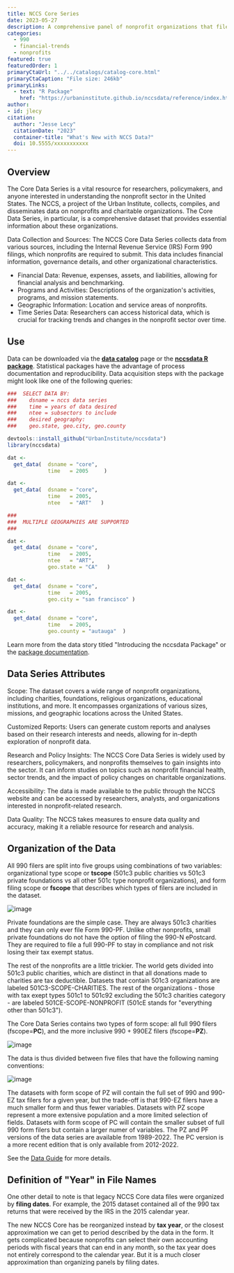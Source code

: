 ```yaml
---
title: NCCS Core Series
date: 2023-05-27
description: A comprehensive panel of nonprofit organizations that file IRS form 990. 
categories:
  - 990
  - financial-trends
  - nonprofits
featured: true
featuredOrder: 1
primaryCtaUrl: "../../catalogs/catalog-core.html"
primaryCtaCaption: "File size: 246kb"
primaryLinks:
  - text: "R Package"
    href: "https://urbaninstitute.github.io/nccsdata/reference/index.html"
author:
- id: jlecy
citation: 
  author: "Jesse Lecy"
  citationDate: "2023"
  container-title: "What's New with NCCS Data?"
  doi: 10.5555/xxxxxxxxxxx
---
```


## Overview

The Core Data Series is a vital resource for researchers, policymakers, and anyone interested in understanding the nonprofit sector in the United States. The NCCS, a project of the Urban Institute, collects, compiles, and disseminates data on nonprofits and charitable organizations. The Core Data Series, in particular, is a comprehensive dataset that provides essential information about these organizations. 

Data Collection and Sources: The NCCS Core Data Series collects data from various sources, including the Internal Revenue Service (IRS) Form 990 filings, which nonprofits are required to submit. This data includes financial information, governance details, and other organizational characteristics.

* Financial Data: Revenue, expenses, assets, and liabilities, allowing for financial analysis and benchmarking.
* Programs and Activities: Descriptions of the organization's activities, programs, and mission statements.
* Geographic Information: Location and service areas of nonprofits.
* Time Series Data: Researchers can access historical data, which is crucial for tracking trends and changes in the nonprofit sector over time.

## Use

Data can be downloaded via the [**data catalog**](https://lecy.github.io/nccs/catalogs/catalog-core.html) page or the [**nccsdata R package**](https://urbaninstitute.github.io/nccsdata/). Statistical packages have the advantage of process documentation and reproducibility. Data acquisition steps with the package might look like one of the following queries: 

```r
###  SELECT DATA BY: 
###    dsname = nccs data series
###    time = years of data desired
###    ntee = subsectors to include
###    desired geography: 
###    geo.state, geo.city, geo.county

devtools::install_github("UrbanInstitute/nccsdata")
library(nccsdata)

dat <-
  get_data(  dsname = "core",
             time   = 2005     )

dat <-
  get_data(  dsname = "core",
             time   = 2005,
             ntee   = "ART"   )

###
###  MULTIPLE GEOGRAPHIES ARE SUPPORTED 
###

dat <-
  get_data(  dsname = "core",
             time   = 2005,
             ntee   = "ART",   
             geo.state = "CA"   )

dat <-
  get_data(  dsname = "core",
             time   = 2005,
             geo.city = "san francisco" )

dat <-
  get_data(  dsname = "core",
             time   = 2005,
             geo.county = "autauga"  )
```

Learn more from the data story titled "Introducing the nccsdata Package" or the [package documentation](https://urbaninstitute.github.io/nccsdata/reference/index.html). 

## Data Series Attributes 

Scope: The dataset covers a wide range of nonprofit organizations, including charities, foundations, religious organizations, educational institutions, and more. It encompasses organizations of various sizes, missions, and geographic locations across the United States.

Customized Reports: Users can generate custom reports and analyses based on their research interests and needs, allowing for in-depth exploration of nonprofit data.

Research and Policy Insights: The NCCS Core Data Series is widely used by researchers, policymakers, and nonprofits themselves to gain insights into the sector. It can inform studies on topics such as nonprofit financial health, sector trends, and the impact of policy changes on charitable organizations.

Accessibility: The data is made available to the public through the NCCS website and can be accessed by researchers, analysts, and organizations interested in nonprofit-related research.

Data Quality: The NCCS takes measures to ensure data quality and accuracy, making it a reliable resource for research and analysis.

## Organization of the Data

All 990 filers are split into five groups using combinations of two variables: organizational type scope or **tscope** (501c3 public charities vs 501c3 private foundations vs all other 501c type nonprofit organizations), and form filing scope or **fscope** that describes which types of filers are included in the dataset. 

![image](https://github.com/lecy/nccs/assets/1209099/8a2d94ca-346a-4679-b30e-f3328a7d0df9)

Private foundations are the simple case. They are always 501c3 charities and they can only ever file Form 990-PF. Unlike other nonprofits, small private foundations do not have the option of filing the 990-N ePostcard. They are required to file a full 990-PF to stay in compliance and not risk losing their tax exempt status. 

The rest of the nonprofits are a little trickier. The world gets divided into 501c3 public charities, which are distinct in that all donations made to charities are tax deductible. Datasets that contain 501c3 organizations are labeled 501C3-SCOPE-CHARITIES. The rest of the organizations - those with tax exept types 501c1 to 501c92 excluding the 501c3 charities category - are labeled 501CE-SCOPE-NONPROFIT (501cE stands for "everything other than 501c3"). 

The Core Data Series contains two types of form scope: all full 990 filers (fscope=**PC**), and the more inclusive 990 + 990EZ filers (fscope=**PZ**). 

![image](https://github.com/lecy/nccs/assets/1209099/cf809446-da58-4867-9870-b0035a942847)
 
The data is thus divided between five files that have the following naming conventions: 

![image](https://github.com/lecy/nccs/assets/1209099/f25e1bc8-ff5e-4188-8125-956fd8f26ac9)

The datasets with form scope of PZ will contain the full set of 990 and 990-EZ tax filers for a given year, but the trade-off is that 990-EZ filers have a much smaller form and thus fewer variables. Datasets with PZ scope represent a more extensive population and a more limited selection of fields. Datasets with form scope of PC will contain the smaller subset of full 990 form filers but contain a larger numer of variables. The PZ and PF versions of the data series are available from 1989-2022. The PC version is a more recent edition that is only available from 2012-2022. 

See the [Data Guide](https://nccs-data.urban.org/NCCS-data-guide.pdf) for more details. 

## Definition of "Year" in File Names

One other detail to note is that legacy NCCS Core data files were organized by **filing dates**. For example, the 2015 dataset contained all of the 990 tax returns that were received by the IRS in the 2015 calendar year. 

The new NCCS Core has be reorganized instead by **tax year**, or the closest approximation we can get to period described by the data in the form. It gets complicated because nonprofits can select their own accounting periods with fiscal years that can end in any month, so the tax year does not entirely correspond to the calendar year. But it is a much closer approximation than organizing panels by filing dates. 



<br>
<br>
<br>
<br>










